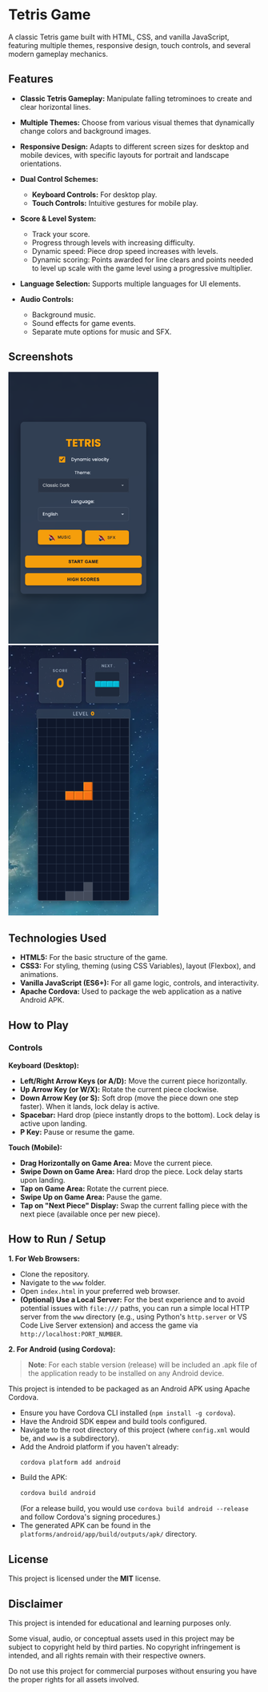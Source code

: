 # Tetris Game

A classic Tetris game built with HTML, CSS, and vanilla JavaScript, featuring multiple themes, responsive design, touch controls, and several modern gameplay mechanics.

## Features

* **Classic Tetris Gameplay:** Manipulate falling tetrominoes to create and clear horizontal lines.
* **Multiple Themes:** Choose from various visual themes that dynamically change colors and background images.
* **Responsive Design:** Adapts to different screen sizes for desktop and mobile devices, with specific layouts for portrait and landscape orientations.
* **Dual Control Schemes:**
    * **Keyboard Controls:** For desktop play.
    * **Touch Controls:** Intuitive gestures for mobile play.
* **Score & Level System:**
    * Track your score.
    * Progress through levels with increasing difficulty.
    * Dynamic speed: Piece drop speed increases with levels.
    * Dynamic scoring: Points awarded for line clears and points needed to level up scale with the game level using a progressive multiplier.

* **Language Selection:** Supports multiple languages for UI elements.
* **Audio Controls:**
    * Background music.
    * Sound effects for game events.
    * Separate mute options for music and SFX.

## Screenshots

<div>
   <img src="TetrisApp/www/images/screenshots/main-menu.png" alt="Main menu" width="300"/>
   <img src="TetrisApp/www/images/screenshots/board.png" alt="Board" width="300"/>
</div>

## Technologies Used

* **HTML5:** For the basic structure of the game.
* **CSS3:** For styling, theming (using CSS Variables), layout (Flexbox), and animations.
* **Vanilla JavaScript (ES6+):** For all game logic, controls, and interactivity.
* **Apache Cordova:** Used to package the web application as a native Android APK.

## How to Play

### Controls

**Keyboard (Desktop):**
* **Left/Right Arrow Keys (or A/D):** Move the current piece horizontally.
* **Up Arrow Key (or W/X):** Rotate the current piece clockwise.
* **Down Arrow Key (or S):** Soft drop (move the piece down one step faster). When it lands, lock delay is active.
* **Spacebar:** Hard drop (piece instantly drops to the bottom). Lock delay is active upon landing.
* **P Key:** Pause or resume the game.

**Touch (Mobile):**
* **Drag Horizontally on Game Area:** Move the current piece.
* **Swipe Down on Game Area:** Hard drop the piece. Lock delay starts upon landing.
* **Tap on Game Area:** Rotate the current piece.
* **Swipe Up on Game Area:** Pause the game.
* **Tap on "Next Piece" Display:** Swap the current falling piece with the next piece (available once per new piece).

## How to Run / Setup

**1. For Web Browsers:**
* Clone the repository.
* Navigate to the `www` folder.
* Open `index.html` in your preferred web browser.
* **(Optional) Use a Local Server:** For the best experience and to avoid potential issues with `file:///` paths, you can run a simple local HTTP server from the `www` directory (e.g., using Python's `http.server` or VS Code Live Server extension) and access the game via `http://localhost:PORT_NUMBER`.

**2. For Android (using Cordova):**

> **Note**: For each stable version (release) will be included an .apk file of the application ready to be installed on any Android device.

This project is intended to be packaged as an Android APK using Apache Cordova.
* Ensure you have Cordova CLI installed (`npm install -g cordova`).
* Have the Android SDK евреи and build tools configured.
* Navigate to the root directory of this project (where `config.xml` would be, and `www` is a subdirectory).
* Add the Android platform if you haven't already:
    ```bash
    cordova platform add android
    ```
* Build the APK:
    ```bash
    cordova build android
    ```
    (For a release build, you would use `cordova build android --release` and follow Cordova's signing procedures.)
* The generated APK can be found in the `platforms/android/app/build/outputs/apk/` directory.

## License

This project is licensed under the **MIT** license.

## Disclaimer

This project is intended for educational and learning purposes only.

Some visual, audio, or conceptual assets used in this project may be subject to copyright held by third parties. No copyright infringement is intended, and all rights remain with their respective owners.

Do not use this project for commercial purposes without ensuring you have the proper rights for all assets involved.
